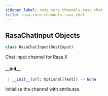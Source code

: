 ```yaml
---
sidebar_label: rasa.core.channels.rasa_chat
title: rasa.core.channels.rasa_chat
---
```

## RasaChatInput Objects

```python
class RasaChatInput(RestInput)
```

Chat input channel for Rasa X

#### \_\_init\_\_

```python
 | __init__(url: Optional[Text]) -> None
```

Initialise the channel with attributes.


